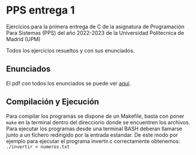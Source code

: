 # PPS entrega 1
Ejercicios para la primera entrega de C de la asignatura de Programación Para Sistemas (PPS) del año 2022-2023 de la Universidad Politecnica de Madrid (UPM)

Todos los ejercicios resueltos y con sus enunciados.

## Enunciados
El pdf con todos los enunciados se puede ver [aquí](https://github.com/aleexnager/PPS-entrega-1/blob/main/Entrega%201%20-%20Ejercicios%20Prácticos%20C%20PPS%202022_2023.pdf).

## Compilación y Ejecución
Para compilar los programas se dispone de un Makefile, basta con poner `make` en la terminal dentro del direcciorio donde se encuentren los archivos.
Para ejecutar los programas desde una terminal BASH deberan llamarse junto a un fichero redirigido por la entrada estandar. De este modo por ejemplo para ejecutar el programa invertir.c correctamente obtenemos: `./invertir < numeros.txt`
